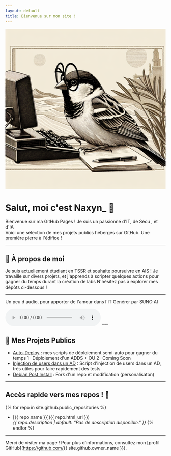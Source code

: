 ```yaml
---
layout: default
title: Bienvenue sur mon site !
---
```

![Passero](files/birdy.png)

# Salut, moi c'est Naxyn_ 👋

Bienvenue sur ma GitHub Pages ! Je suis un passionné d'IT, de Sécu , et d'IA   
Voici une sélection de mes projets publics hébergés sur GitHub. Une première pierre à l'édifice !

---

## 🌟 À propos de moi

Je suis actuellement étudiant en TSSR et souhaite poursuivre en AIS ! 
Je travaille sur divers projets, et j'apprends à scripter quelques actions pour gagner du temps durant la création de labs
N'hésitez pas à explorer mes dépôts ci-dessous !

---
Un peu d'audio, pour apporter de l'amour dans l'IT
Générer par SUNO AI

<audio controls>
  <source src="files/premier-ecran.mp3" type="audio/mpeg">
  Votre navigateur ne supporte pas la lecture audio.
</audio>
---

## 🚀 Mes Projets Publics 

- [Auto-Deploy](https://github.com/Naxyrius/auto_deploy) : mes scripts de déploiement semi-auto pour gagner du temps 1- Déploiement d'un ADDS + OU 2- Coming Soon
- [Injection de users dans un AD](https://github.com/Naxyrius/user_injector_ad) : Script d'injection de users dans un AD, très utiles pour faire rapidement des tests
- [Debian Post Install](https://github.com/Naxyrius/tssr-linux-debian-post-install) : Fork d'un repo et modification (personalisaton)

---

## Accès rapide vers mes repos ! 🐥

{% for repo in site.github.public_repositories %}
- [{{ repo.name }}]({{ repo.html_url }})  
  *{{ repo.description | default: "Pas de description disponible." }}*
{% endfor %}

---

Merci de visiter ma page ! Pour plus d'informations, consultez mon [profil GitHub](https://github.com/{{ site.github.owner_name }}).

